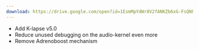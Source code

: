 ```yaml
---
download: https://drive.google.com/open?id=1EsmMpYdWr8V2fANKZb6xG-FsQNkOBqMd
---
```

- Add K-lapse v5.0
- Reduce unused debugging on the audio-kernel even more
- Remove Adrenoboost mechanism
